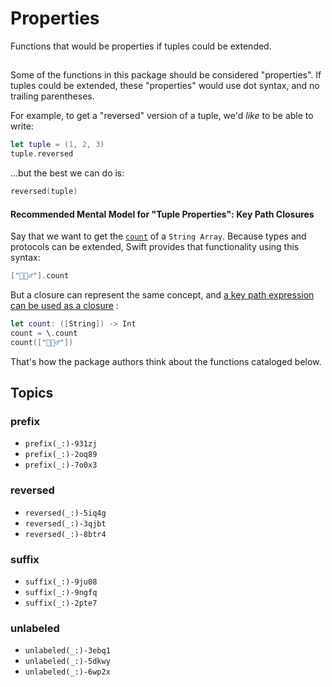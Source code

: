 # Properties

Functions that would be properties if tuples could be extended.

## 

Some of the functions in this package should be considered "properties". If tuples could be extended, these "properties" would use dot syntax, and no trailing parentheses.

For example, to get a "reversed" version of a tuple, we'd *like* to be able to write:  

```swift
let tuple = (1, 2, 3) 
tuple.reversed
```

…but the best we can do is:

```swift
reversed(tuple)
```

#### Recommended Mental Model for "Tuple Properties": Key Path Closures

Say that we want to get the [`count`](https://developer.apple.com/documentation/swift/collection/count-4l4qk) of a `String Array`. Because types and protocols can be extended, Swift provides that functionality using this syntax: 

```swift
["🧛🏼‍♂️"].count
```

But a closure can represent the same concept, and [a key path expression can be used as a closure](https://github.com/apple/swift-evolution/blob/main/proposals/0249-key-path-literal-function-expressions.md) :

```swift
let count: ([String]) -> Int
count = \.count
count(["🧛🏼‍♂️"])
```

That's how the package authors think about the functions cataloged below.

## Topics

### prefix
- ``prefix(_:)-931zj``
- ``prefix(_:)-2oq89``
- ``prefix(_:)-7o0x3``

### reversed
- ``reversed(_:)-5iq4g``
- ``reversed(_:)-3qjbt``
- ``reversed(_:)-8btr4``

### suffix
- ``suffix(_:)-9ju08``
- ``suffix(_:)-9ngfq``
- ``suffix(_:)-2pte7``

### unlabeled
- ``unlabeled(_:)-3ebq1``
- ``unlabeled(_:)-5dkwy``
- ``unlabeled(_:)-6wp2x``
